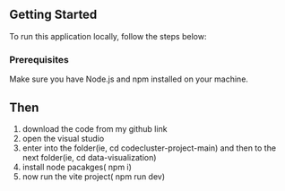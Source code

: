 
## Getting Started

To run this application locally, follow the steps below:

### Prerequisites

Make sure you have Node.js and npm installed on your machine.

## Then

1. download the code from my github link
2. open the visual studio
3. enter into the folder(ie, cd codecluster-project-main) and then to the next folder(ie, cd data-visualization)
4. install node pacakges( npm i)
5. now run the vite project( npm run dev)
